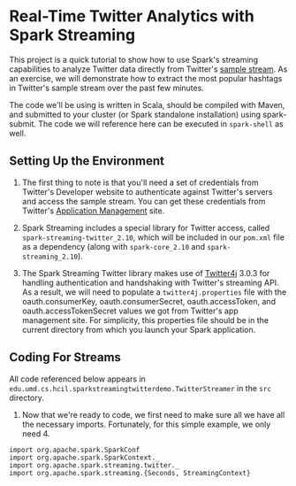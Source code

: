 # Real-Time Twitter Analytics with Spark Streaming

This project is a quick tutorial to show how to use Spark's streaming capabilities to analyze Twitter data directly from Twitter's [sample stream](https://dev.twitter.com/streaming/public).
As an exercise, we will demonstrate how to extract the most popular hashtags in Twitter's sample stream over the past few minutes.

The code we'll be using is written in Scala, should be compiled with Maven, and submitted to your cluster (or Spark standalone installation) using spark-submit.
The code we will reference here can be executed in `spark-shell` as well.


## Setting Up the Environment

1. The first thing to note is that you'll need a set of credentials from Twitter's Developer website to authenticate against Twitter's servers and access the sample stream. You can get these credentials from Twitter's [Application Management](https://apps.twitter.com/) site.

1. Spark Streaming includes a special library for Twitter access, called `spark-streaming-twitter_2.10`, which will be included in our `pom.xml` file as a dependency (along with `spark-core_2.10` and `spark-streaming_2.10`).

1. The Spark Streaming Twitter library makes use of [Twitter4j](http://twitter4j.org/) 3.0.3 for handling authentication and handshaking with Twitter's streaming API. As a result, we will need to populate a `twitter4j.properties` file with the oauth.consumerKey, oauth.consumerSecret, oauth.accessToken, and oauth.accessTokenSecret values we got from Twitter's app management site. For simplicity, this properties file should be in the current directory from which you launch your Spark application.


## Coding For Streams

All code referenced below appears in `edu.umd.cs.hcil.sparkstreamingtwitterdemo.TwitterStreamer` in the `src` directory.

1. Now that we're ready to code, we first need to make sure all we have all the necessary imports. Fortunately, for this simple example, we only need 4.

```
import org.apache.spark.SparkConf
import org.apache.spark.SparkContext._
import org.apache.spark.streaming.twitter._
import org.apache.spark.streaming.{Seconds, StreamingContext}
```









